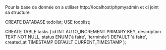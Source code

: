 Pour la base de donnée on a utiliser http://localhost/phpmyadmin  et ci joint sa structure

CREATE DATABASE todolist;
USE todolist;

CREATE TABLE tasks (
    id INT AUTO_INCREMENT PRIMARY KEY,
    description TEXT NOT NULL,
    status ENUM('à faire', 'terminée') DEFAULT 'à faire',
    created_at TIMESTAMP DEFAULT CURRENT_TIMESTAMP
);
